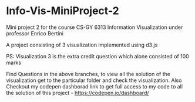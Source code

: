 # Info-Vis-MiniProject-2
Mini project 2 for the course CS-GY 6313 Information Visualization under professor Enrico Bertini

A project consisting of 3 visualization implemented using d3.js

PS: Visualization 3 is the extra credit question which alone consisted of 100 marks

Find Questions in the above branches, to view all the solution of the visualization get to the particular folder and check the visualization. Also Checkout my codepen dashborad link to get full access to my code to all the solution of this project - https://codepen.io/dashboard/
